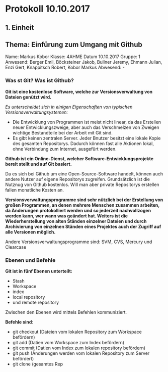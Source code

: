 # Protokoll 10.10.2017

## 1. Einheit
## Thema: Einfürung zum Umgang mit Github

Name: Markus Kobor
Klasse: 4AHME
Datum 10.10.2017
Gruppe: 1
Anwesend: Berger Emil, Böcksteiner Jakob, Bullner Jeremy, Ehmann Julian, Enzi Gert, Knappitsch Robert, Kobor Markus
Abwesend: -

### Was st Git? Was ist Github?

**Git ist eine kostenlose Software, welche zur Versionsverwaltung von Dateien genützt wird.**

*Es unterscheidet sich in einigen Eigenschaften von typischen Versionsverwaltungsystemen:*

* Die Entwicklung von Programmen ist meist nicht linear, da das Erstellen neuer Entwicklungszweige, aber auch das Verschmelzen von Zweigen wichtige Bestandteile bei der Arbeit mit Git sind.
* Es gibt keinen zentralen Server. Jeder Bnutzer besitzt eine lokale Kopie des gesamten Repositorys. Dadurch können fast alle Aktionen lokal, ohne Verbindung zum Internet, ausgefürt werden.

**Github ist ein Online-Dienst, welcher Software-Entwicklungsprojekte bereit stellt und auf Git basiert.**

Da es sich bei Github um eine Open-Source-Software handelt, können auch andere Nutzer auf eigene Repositorys zugreifen.
Grundsätzlich ist die Nutznug von Github kostenlos. Will man aber private Repositorys erstellen fallen monatliche Kosten an.

**Versionsverwaltungsprogramme sind sehr nützlich bei der Erstellung von großen Programmen, an denen mehrere Menschen zusammen arbeiten, da Änderungen protokolliert werden und so jederzeit nachvollzogen werden kann, wer wann was geändert hat. Weiters ist die Wiederherstellung von alten Ständen einzelner Dateien und durch Archivierung von einzelnen Ständen eines Projektes auch der Zugriff auf alle Versionen möglich.**

Andere Versionsverwaltungsprogramme sind: SVM, CVS, Mercury und Clearcase

### Ebenen und Befehle

**Git ist in fünf Ebenen unterteilt:**

* Stash
* Workspace
* index
* local repository
* und remote repository

Zwischen den Ebenen wird mittels Befehlen kommuniziert.

**Befehle sind**:

* git checkout (Dateien vom lokalen Repository zum Workspace befördern)
* git add (Datien vom Workspace zum Index befördern)
* git commit (Datien vom Index zum lokalen repository befördern)
* git push (Änderungen werden vom lokalen Repository zum Server befördert)
* git clone (gesamtes Rep
